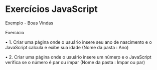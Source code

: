 # Exercícios JavaScript
Exemplo - Boas Vindas 

Exercício 

• 1. Criar uma página onde o usuário insere seu ano de nascimento e o JavaScript calcula e exibe sua idade (Nome da pasta : Ano) 

• 2. Criar uma página onde o  usuário insere um número e o JavaScript verifica se o número é par ou ímpar (Nome da pasta : Ímpar ou par)
